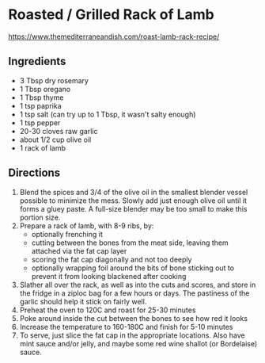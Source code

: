 # Roasted / Grilled Rack of Lamb

https://www.themediterraneandish.com/roast-lamb-rack-recipe/

## Ingredients

* 3 Tbsp dry rosemary
* 1 Tbsp oregano
* 1 Tbsp thyme
* 1 tsp paprika
* 1 tsp salt (can try up to 1 Tbsp, it wasn't salty enough)
* 1 tsp pepper
* 20-30 cloves raw garlic
* about 1/2 cup olive oil
* 1 rack of lamb

## Directions

1. Blend the spices and 3/4 of the olive oil in the smallest blender vessel possible to minimize the mess. Slowly add
   just enough olive oil until it forms a gluey paste. A full-size blender may be too small to make this portion size.
2. Prepare a rack of lamb, with 8-9 ribs, by:
    * optionally frenching it
    * cutting between the bones from the meat side, leaving them attached via the fat cap layer
    * scoring the fat cap diagonally and not too deeply
    * optionally wrapping foil around the bits of bone sticking out to prevent it from looking blackened after cooking
3. Slather all over the rack, as well as into the cuts and scores, and store in the fridge in a ziploc bag for a few
   hours or days. The pastiness of the garlic should help it stick on fairly well.
4. Preheat the oven to 120C and roast for 25-30 minutes
5. Poke around inside the cut between the bones to see how red it looks
6. Increase the temperature to 160-180C and finish for 5-10 minutes
7. To serve, just slice the fat cap in the appropriate locations. Also have mint sauce and/or jelly, and maybe some
   red wine shallot (or Bordelaise) sauce.